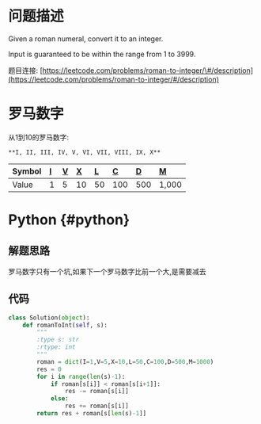 # 问题描述

Given a roman numeral, convert it to an integer.

Input is guaranteed to be within the range from 1 to 3999.

题目连接: [https://leetcode.com/problems/roman-to-integer/\#/description](https://leetcode.com/problems/roman-to-integer/#/description)

# 罗马数字

从1到10的罗马数字:

    **I, II, III, IV, V, VI, VII, VIII, IX, X**

| Symbol | [I](https://en.wikipedia.org/wiki/I) | [V](https://en.wikipedia.org/wiki/V) | [X](https://en.wikipedia.org/wiki/X) | [L](https://en.wikipedia.org/wiki/L) | [C](https://en.wikipedia.org/wiki/C) | [D](https://en.wikipedia.org/wiki/D) | [M](https://en.wikipedia.org/wiki/M) |
| :--- | :--- | :--- | :--- | :--- | :--- | :--- | :--- |
| Value | 1 | 5 | 10 | 50 | 100 | 500 | 1,000 |

# Python {#python}

## 解题思路

罗马数字只有一个坑,如果下一个罗马数字比前一个大,是需要减去

## 代码

```py
class Solution(object):
    def romanToInt(self, s):
        """
        :type s: str
        :rtype: int
        """
        roman = dict(I=1,V=5,X=10,L=50,C=100,D=500,M=1000)
        res = 0
        for i in range(len(s)-1):
            if roman[s[i]] < roman[s[i+1]]:
                res -= roman[s[i]]
            else:
                res += roman[s[i]]
        return res + roman[s[len(s)-1]]
```



